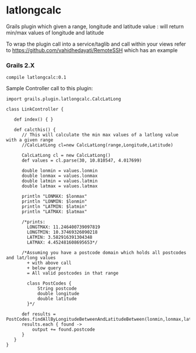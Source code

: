 latlongcalc
===========

Grails plugin which given a range, longitude and latitude value :  will return min/max values of longitude and latitude

To wrap the plugin call into a service/taglib and call within your views refer to https://github.com/vahidhedayati/RemoteSSH which has an example

### Grails 2.X
```
compile latlongcalc:0.1
```


Sample Controller call to this plugin:

    import grails.plugin.latlongcalc.CalcLatLong

    class LinkController {

       def index() { }

       def calcthis() {
          // This will calculate the min max values of a latlong value with a given range
          //CalcLatLong cl=new CalcLatLong(range,Longitude,Latitude)

          CalcLatLong cl = new CalcLatLong()
          def values = cl.parse(30, 10.810547, 4.017699)

          double lonmin = values.lonmin
          double lonmax = values.lonmax
          double latmin = values.latmin
          double latmax = values.latmax

          println "LONMAX: $lonmax"
          println "LONMIN: $lonmin"
          println "LATMIN: $latmin"
          println "LATMAX: $latmax"

          /*prints:
            LONGTMAX: 11.246400739097819
            LONGTMIN: 10.37469326090218
            LATMIN: 3.582916391304348
            LATMAX: 4.452481608695653*/

          /*Assuming you have a postcode domain which holds all postcodes and lat/long values
            + with above call
            + below query
            = All valid postcodes in that range

            class PostCodes {
                String postcode
                double longitude
                double latitude
            }*/

          def results = PostCodes.findAllByLongitudeBetweenAndLatitudeBetween(lonmin,lonmax,latmin,latmax)
          results.each { found ->
              output += found.postcode
          }
       }
    }
